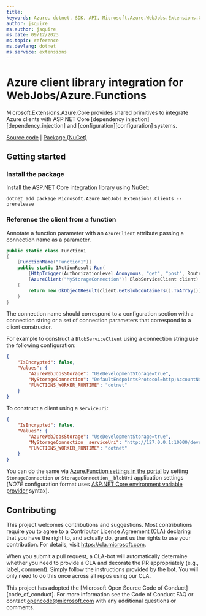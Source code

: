 ```yaml
---
title: 
keywords: Azure, dotnet, SDK, API, Microsoft.Azure.WebJobs.Extensions.Clients, extensions
author: jsquire
ms.author: jsquire
ms.date: 09/12/2023
ms.topic: reference
ms.devlang: dotnet
ms.service: extensions
---
```

# Azure client library integration for WebJobs/Azure.Functions

Microsoft.Extensions.Azure.Core provides shared primitives to integrate Azure clients with ASP.NET Core [dependency injection][dependency_injection] and [configuration][configuration] systems.

[Source code][source_root] | [Package (NuGet)][package]

## Getting started

### Install the package

Install the ASP.NET Core integration library using [NuGet][nuget]:

```dotnetcli
dotnet add package Microsoft.Azure.WebJobs.Extensions.Clients --prerelease
```

### Reference the client from a function

Annotate a function parameter with an `AzureClient` attribute passing a connection name as a parameter.

```C# Snippet:AzureClientInFunction
public static class Function1
{
    [FunctionName("Function1")]
    public static IActionResult Run(
        [HttpTrigger(AuthorizationLevel.Anonymous, "get", "post", Route = null)] HttpRequest req,
        [AzureClient("MyStorageConnection")] BlobServiceClient client)
    {
        return new OkObjectResult(client.GetBlobContainers().ToArray());
    }
}
```

The connection name should correspond to a configuration section with a connection string or a set of connection parameters that correspond to a client constructor.

For example to construct a `BlobServiceClient` using a connection string use the following configuration:

```json
{
    "IsEncrypted": false,
    "Values": {
        "AzureWebJobsStorage": "UseDevelopmentStorage=true",
        "MyStorageConnection": "DefaultEndpointsProtocol=http;AccountName=devstoreaccount1;AccountKey=Eby8vdM02xNOcqFlqUwJPLlmEtlCDXJ1OUzFT50uSRZ6IFsuFq2UVErCz4I6tq/K1SZFPTOtr/KBHBeksoGMGw==;BlobEndpoint=http://127.0.0.1:10000/devstoreaccount1;QueueEndpoint=http://127.0.0.1:10001/devstoreaccount1;",
        "FUNCTIONS_WORKER_RUNTIME": "dotnet"
    }
}
```

To construct a client using a `serviceUri`:

```json
{
    "IsEncrypted": false,
    "Values": {
        "AzureWebJobsStorage": "UseDevelopmentStorage=true",
        "MyStorageConnection__serviceUri": "http://127.0.0.1:10000/devstoreaccount1/container/blob",
        "FUNCTIONS_WORKER_RUNTIME": "dotnet"
    }
}
```

You can do the same via [Azure.Function settings in the portal][azure_function_settings] by setting `StorageConnection` or `StorageConnection__blobUri` application settings (*NOTE* configuration format uses [ASP.NET Core environment variable provider][aspnet_core_env_vars] syntax).

## Contributing
This project welcomes contributions and suggestions. Most contributions require you to agree to a Contributor License Agreement (CLA) declaring that you have the right to, and actually do, grant us the rights to use your contribution. For details, visit https://cla.microsoft.com.

When you submit a pull request, a CLA-bot will automatically determine whether you need to provide a CLA and decorate the PR appropriately (e.g., label, comment). Simply follow the instructions provided by the bot. You will only need to do this once across all repos using our CLA.

This project has adopted the [Microsoft Open Source Code of Conduct][code_of_conduct]. For more information see the Code of Conduct FAQ or contact opencode@microsoft.com with any additional questions or comments.


<!-- LINKS -->
[source_root]: https://github.com/Azure/azure-sdk-for-net/tree/main/sdk/extensions/Microsoft.Azure.WebJobs.Extensions.Clients/
[nuget]: https://www.nuget.org/
[package]: https://www.nuget.org/packages/Microsoft.Extensions.Azure/
[azure_function_settings]: /azure/azure-functions/functions-how-to-use-azure-function-app-settings
[aspnet_core_env_vars]: /aspnet/core/fundamentals/configuration/?view=aspnetcore-3.1#environment-variables
